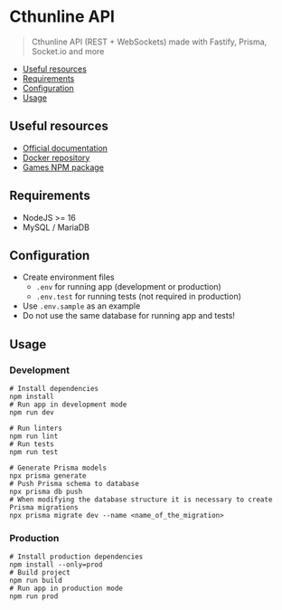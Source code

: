 # Cthunline API

> Cthunline API (REST + WebSockets) made with Fastify, Prisma, Socket.io and more

- [Useful resources](#useful-resources)
- [Requirements](#requirements)
- [Configuration](#configuration)
- [Usage](#usage)

## Useful resources

- [Official documentation](https://doc.cthunline.org/)
- [Docker repository](https://hub.docker.com/r/cthunline/cthunline)
- [Games NPM package](https://www.npmjs.com/package/@cthunline/games)

## Requirements

- NodeJS >= 16
- MySQL / MariaDB

## Configuration

- Create environment files
  - `.env` for running app (development or production)
  - `.env.test` for running tests (not required in production)
- Use `.env.sample` as an example
- Do not use the same database for running app and tests!

## Usage

### Development

```shell
# Install dependencies
npm install
# Run app in development mode
npm run dev

# Run linters
npm run lint
# Run tests
npm run test

# Generate Prisma models
npx prisma generate
# Push Prisma schema to database
npx prisma db push
# When modifying the database structure it is necessary to create Prisma migrations
npx prisma migrate dev --name <name_of_the_migration>
```

### Production

```shell
# Install production dependencies
npm install --only=prod
# Build project
npm run build
# Run app in production mode
npm run prod
```
